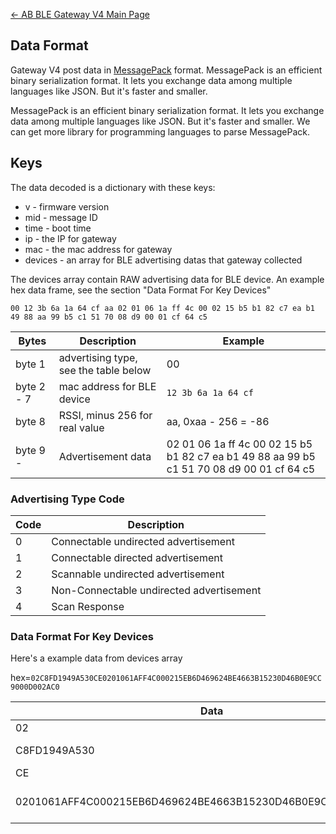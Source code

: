 

[← AB BLE Gateway V4 Main Page](AB_BLE_Gateway_V4.md)



## Data Format

Gateway V4 post data in [MessagePack](https://msgpack.org/) format.
MessagePack is an efficient binary serialization format. It lets you
exchange data among multiple languages like JSON. But it's faster and
smaller.

MessagePack is an efficient binary serialization format. It lets you
exchange data among multiple languages like JSON. But it's faster and
smaller. We can get more library for programming languages to parse
MessagePack.

## Keys

The data decoded is a dictionary with these keys:

  - v - firmware version
  - mid - message ID
  - time - boot time
  - ip - the IP for gateway
  - mac - the mac address for gateway
  - devices - an array for BLE advertising datas that gateway collected

The devices array contain RAW advertising data for BLE device. An
example hex data frame, see the section "Data Format For Key Devices"

`00 12 3b 6a 1a 64 cf aa 02 01 06 1a ff 4c 00 02 15 b5 b1 82 c7 ea b1 49 88 aa 99 b5 c1 51 70 08 d9 00 01 cf 64 c5`

| Bytes      | Description                           | Example |
| ---------- | ------------------------ | ------------------ |
| byte 1     | advertising type, see the table below | 00 |
| byte 2 - 7 | mac address for BLE device            | `12 3b 6a 1a 64 cf` |
| byte 8     | RSSI, minus 256 for real value        | aa, 0xaa - 256 = -86 |
| byte 9 -   | Advertisement data                    | 02 01 06 1a ff 4c 00 02 15 b5 b1 82 c7 ea b1 49 88 aa 99 b5 c1 51 70 08 d9 00 01 cf 64 c5 |

### Advertising Type Code

| Code | Description                              |
| ---- | ---------------------------------------- |
| 0    | Connectable undirected advertisement     |
| 1    | Connectable directed advertisement       |
| 2    | Scannable undirected advertisement       |
| 3    | Non-Connectable undirected advertisement |
| 4    | Scan Response                            |

### Data Format For Key Devices

Here's a example data from devices array 

hex=`02C8FD1949A530CE0201061AFF4C000215EB6D469624BE4663B15230D46B0E9CC9000D002AC0`

| Data | Description |
| --- | --- |
| 02 | adv type |
| C8FD1949A530 | mac address |
|   CE | rssi |
|   0201061AFF4C000215EB6D469624BE4663B15230D46B0E9CC9000D002AC0 | raw advertising data |

